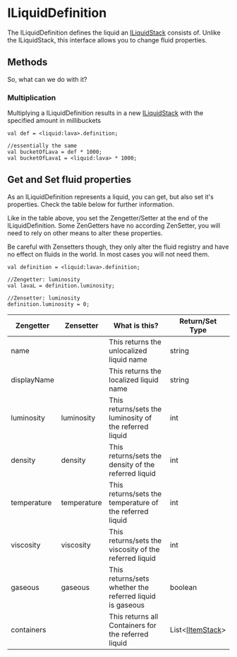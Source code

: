 # ILiquidDefinition
The ILiquidDefinition defines the liquid an [ILiquidStack](ILiquidStack) consists of.
Unlike the ILiquidStack, this interface allows you to change fluid properties.

## Methods
So, what can we do with it?

### Multiplication
Multiplying a ILiquidDefinition results in a new [ILiquidStack](ILiquidStack) with the specified amount in millibuckets

```
val def = <liquid:lava>.definition;

//essentially the same
val bucketOfLava = def * 1000;
val bucketOfLava1 = <liquid:lava> * 1000;
```

## Get and Set fluid properties

As an ILiquidDefinition represents a liquid, you can get, but also set it's properties.
Check the table below for further information.

Like in the table above, you set the Zengetter/Setter at the end of the ILiquidDefinition.
Some ZenGetters have no according ZenSetter, you will need to rely on other means to alter these properties.

Be careful with Zensetters though, they only alter the fluid registry and have no effect on fluids in the world.
In most cases you will not need them.

```
val definition = <liquid:lava>.definition;

//Zengetter: luminosity
val lavaL = definition.luminosity;

//Zensetter: luminosity
definition.luminosity = 0;
```

| Zengetter   | Zensetter   | What is this?                                            | Return/Set Type                               |
|-------------|-------------|----------------------------------------------------------|-----------------------------------------------|
| name        |             | This returns the unlocalized liquid name                 | string                                        |
| displayName |             | This returns the localized liquid name                   | string                                        |
| luminosity  | luminosity  | This returns/sets the luminosity of the referred liquid  | int                                           |
| density     | density     | This returns/sets the density of the referred liquid     | int                                           |
| temperature | temperature | This returns/sets the temperature of the referred liquid | int                                           |
| viscosity   | viscosity   | This returns/sets the viscosity of the referred liquid   | int                                           |
| gaseous     | gaseous     | This returns/sets whether the referred liquid is gaseous | boolean                                       |
| containers  |             | This returns all Containers for the referred liquid      | List<[IItemStack](/Vanilla/Items/IItemStack)> |